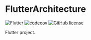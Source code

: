 # FlutterArchitecture

![Flutter](https://github.com/TakenokoTech/FlutterArchitecture/workflows/Flutter/badge.svg)
[![codecov](https://codecov.io/gh/TakenokoTech/FlutterArchitecture/branch/master/graph/badge.svg)](https://codecov.io/gh/TakenokoTech/FlutterArchitecture)
[![GitHub license](https://img.shields.io/badge/license-MIT-blue.svg)](https://github.com/nokotech/actions/blob/master/LICENSE)

Flutter project.
